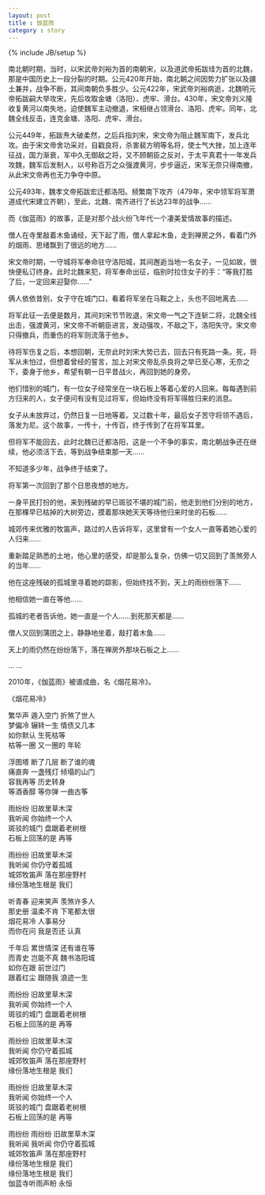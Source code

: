 ```yaml
---
layout: post
title : 伽蓝雨
category : story
---
```

{% include JB/setup %}

南北朝时期，当时，以宋武帝刘裕为首的南朝宋，以及道武帝拓跋珪为首的北魏，那是中国历史上一段分裂的时期。公元420年开始，南北朝之间因势力扩张以及疆土兼并，战争不断，其间南朝负多胜少。公元422年，宋武帝刘裕病逝，北魏明元帝拓跋嗣大举攻宋，先后攻取金塘（洛阳）、虎牢、滑台。430年，宋文帝刘义隆收复黄河以南失地，迫使魏军主动撤退，宋相继占领滑台、洛阳、虎牢。同年，北魏全线反击，连克金塘、洛阳、虎牢、滑台。

 公元449年，拓跋焘大破柔然，之后兵指刘宋，宋文帝为阻止魏军南下，发兵北攻。由于宋文帝舍功采对，自戳良将，杀害裴方明等名将，使士气大挫，加上连年征战，国力渐衰，军中久无御敌之将，又不顾朝臣之反对，于太平真君十一年发兵攻魏，魏军后发制人，以号称百万之众强渡黄河，步步逼近，宋军无奈只得南撤，从此宋文帝再也无力争夺中原。

公元493年，魏孝文帝拓跋宏迁都洛阳。频繁南下攻齐（479年，宋中领军将军萧道成代宋建立齐朝），至此，北魏、南齐进行了长达23年的战争……

而《伽蓝雨》的故事，正是对那个战火纷飞年代一个凄美爱情故事的描述。

僧人在寺里敲着木鱼诵经，天下起了雨，僧人拿起木鱼，走到禅房之外，看着门外的烟雨、思绪飘到了很远的地方……

宋文帝时期，一守城将军奉命驻守洛阳城，其间邂逅当地一名女子，一见如故，很快便私订终身。此时北魏来犯，将军奉命出征，临别时拉住女子的手：“等我打胜了后，一定回来迎娶你……”

俩人依依昔别，女子守在城门口，看着将军坐在马鞍之上，头也不回地离去……

将军此征一去便是数月，其间刘宋节节败退，宋文帝一气之下连斩二将，北魏全线出击，强渡黄河，宋文帝不听朝臣进言，发动强攻，不敌之下，洛阳失守。宋文帝只得撤兵，而重伤的将军则流落于他乡。

待将军伤复之后，本想回朝，无奈此时刘宋大势已去，回去只有死路一条。死，将军从未怕过，但想着曾经的誓言，加上对宋文帝乱杀良将之举已至心寒，无奈之下，委身于他乡，希望有朝一日平昔战火，再回到她的身旁。

他们惜别的城门，有一位女子经常坐在一块石板上等着心爱的人回来。每每遇到前方归来的人，女子便问有没有见过将军，但始终没有将军得胜归来的消息。

女子从未放弃过，仍然日复一日地等着。又过数十年，最后女子苦守将领不遇后，落发为尼。这个故事，一传十，十传百，终于传到了在将军耳里。

但将军不能回去，此时北魏已迁都洛阳，这是一个不争的事实，南北朝战争还在继续，他必须活下去，等到战争结束那一天……

不知道多少年，战争终于结束了。

将军第一次回到了那个日思夜想的地方。

一身平民打扮的他，来到残破的早已斑驳不堪的城门前，他走到他们分别的地方，在那棵早已枯掉的大树旁边，摸着那块她天天等待他归来时坐的石板……

城郊传来优雅的牧笛声，路过的人告诉将军，这里曾有一个女人一直等着她心爱的人归来……

重新踏足熟悉的土地，他心里的感受，却是那么复杂，仿佛一切又回到了羡煞旁人的当年……

他在这座残破的孤城里寻着她的踪影，但始终找不到，天上的雨纷纷落下……

他相信她一直在等他……

孤城的老者告诉他，她一直是一个人……到死那天都是……

僧人又回到蒲团之上，静静地坐着，敲打着木鱼……

天上的雨仍然在纷纷落下，落在禅房外那块石板之上……

... ...

2010年，《伽蓝雨》被谱成曲，名《烟花易冷》。

《烟花易冷》

繁华声 遁入空门 折煞了世人<br>
梦偏冷 辗转一生 情债又几本<br>
如你默认 生死枯等<br>
枯等一圈 又一圈的 年轮<br>

浮图塔 断了几层 断了谁的魂<br>
痛直奔 一盏残灯 倾塌的山门<br>
容我再等 历史转身<br>
等酒香醇 等你弹 一曲古筝<br>

雨纷纷 旧故里草木深<br>
我听闻 你始终一个人<br>
斑驳的城门 盘踞着老树根<br>
石板上回荡的是 再等<br>

雨纷纷 旧故里草木深<br>
我听闻 你仍守着孤城<br>
城郊牧笛声 落在那座野村<br>
缘份落地生根是 我们<br>

听青春 迎来笑声 羡煞许多人<br>
那史册 温柔不肯 下笔都太很<br>
烟花易冷 人事易分<br>
而你在问 我是否还 认真<br>

千年后 累世情深 还有谁在等<br>
而青史 岂能不真 魏书洛阳城<br>
如你在跟 前世过门<br>
跟着红尘 跟随我 浪迹一生<br>

雨纷纷 旧故里草木深<br>
我听闻 你始终一个人<br>
斑驳的城门 盘踞着老树根<br>
石板上回荡的是 再等<br>

雨纷纷 旧故里草木深<br>
我听闻 你仍守着孤城<br>
城郊牧笛声 落在那座野村<br>
缘份落地生根是 我们<br>

雨纷纷 旧故里草木深<br>
我听闻 你始终一个人<br>
斑驳的城门 盘踞着老树根<br>
石板上回荡的是 再等<br>

雨纷纷 雨纷纷 旧故里草木深<br>
我听闻 我听闻 你仍守着孤城<br>
城郊牧笛声 落在那座野村<br>
缘份落地生根是 我们<br>
缘份落地生根是 我们<br>
伽蓝寺听雨声盼 永恒<br>

